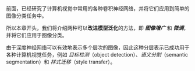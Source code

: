前面，已经研究了计算机视觉中常用的各种卷积神经网络，并将它们应用到简单的图像分类任务中。

所以本章开头，我们将介绍两种可以**改进模型泛化**的方法，即 **_图像增广_** 和 **_微调_**，并将它们应用于图像分类。

由于深度神经网络可以有效地表示多个层次的图像，因此这种分层表示已成功用于各种计算机视觉任务，例如 _目标检测_（object detection）、_语义分割_（semantic segmentation）和 _样式迁移_（style transfer）。